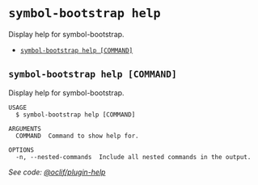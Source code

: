 `symbol-bootstrap help`
=======================

Display help for symbol-bootstrap.

* [`symbol-bootstrap help [COMMAND]`](#symbol-bootstrap-help-command)

## `symbol-bootstrap help [COMMAND]`

Display help for symbol-bootstrap.

```
USAGE
  $ symbol-bootstrap help [COMMAND]

ARGUMENTS
  COMMAND  Command to show help for.

OPTIONS
  -n, --nested-commands  Include all nested commands in the output.
```

_See code: [@oclif/plugin-help](https://github.com/oclif/plugin-help/blob/v5.1.10/src/commands/help.ts)_
